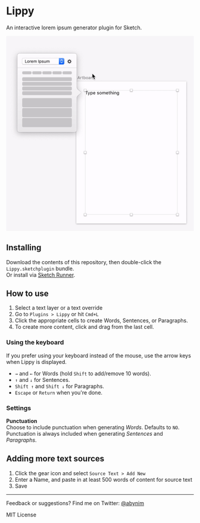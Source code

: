 # Lippy
An interactive lorem ipsum generator plugin for Sketch.

![Preview Image](https://github.com/abynim/lippy/blob/master/lippy-gh.gif?raw=true)

## Installing
Download the contents of this repository, then double-click the `Lippy.sketchplugin` bundle.  
Or install via [Sketch Runner](https://sketchrunner.com/).

## How to use
1. Select a text layer or a text override
2. Go to `Plugins > Lippy` or hit `Cmd+L`
3. Click the appropriate cells to create Words, Sentences, or Paragraphs.
4. To create more content, click and drag from the last cell.

### Using the keyboard
If you prefer using your keyboard instead of the mouse, use the arrow keys when Lippy is displayed.  
- `→` and `←` for Words (hold `Shift` to add/remove 10 words).  
- `↑` and `↓` for Sentences.  
- `Shift ↑` and `Shift ↓` for Paragraphs.  
- `Escape` or `Return` when you're done.  

### Settings
**Punctuation**  
Choose to include punctuation when generating *Words*. Defaults to `NO`.  
Punctuation is always included when generating *Sentences* and *Paragraphs*.

## Adding more text sources
1. Click the gear icon and select `Source Text > Add New`
2. Enter a Name, and paste in at least 500 words of content for source text
3. Save

---

Feedback or suggestions? Find me on Twitter: [@abynim](http://twitter.com/abynim)

MIT License
